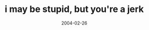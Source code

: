 ---
layout: base.njk
title : 'i may be stupid, but you&#39;re a jerk' 
view_title : 'i may be stupid, but you&#39;re a jerk' 
year : '2004' 
date : '2004-02-26' 
img_file : '/drawing/imaybestupidbutyoureajerk.png' 
html_file : 'imaybestupidbutyoureajerk' 
next_html : 'helikesit.html' 
year_order : '16' 
permalink : "title/{{html_file}}.html"
---